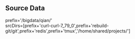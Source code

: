 ## Source Data
prefix='/bigdata/qian/'<br>
srcDirs=[prefix+'curl-curl-7_79_0',prefix+'rebuild-git/git',prefix+'redis',prefix+'tmux','/home/shared/projects/']